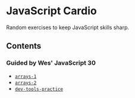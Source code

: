 # JavaScript Cardio
Random exercises to keep JavaScript skills sharp.

## Contents

### Guided by Wes' JavaScript 30
* [`arrays-1`](arrays-1)
* [`arrays-2`](arrays-2)
* [`dev-tools-practice`](dev-tools-practice)

